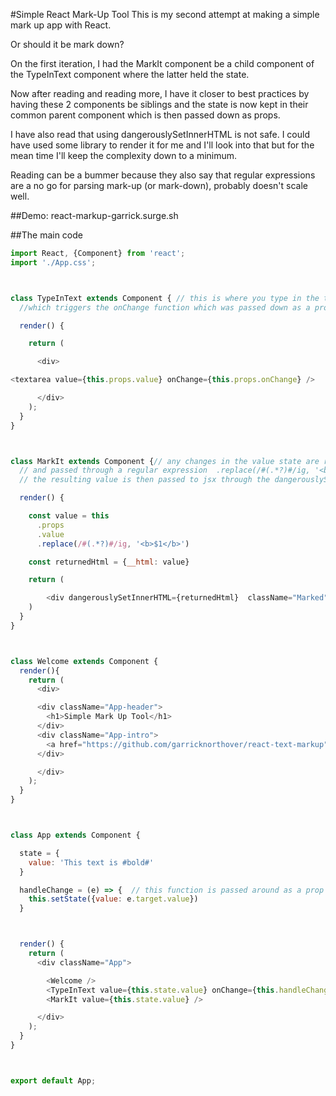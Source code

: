 #Simple React Mark-Up Tool
This is my second attempt at making a simple mark up app with React.

Or should it be mark down?

On the first iteration, I had the MarkIt component be a child component of the TypeInText component where the latter held the state.

Now after reading and reading more, I have it closer to best practices by having these 2 components be siblings and the state is now kept in their common parent component which is then passed down as props.

I have also read that using dangerouslySetInnerHTML is not safe. I could have used some library to render it for me and I'll look into that but for the mean time I'll keep the complexity down to a minimum.

Reading can be a bummer because they also say that regular expressions are a no go for parsing mark-up (or mark-down), probably doesn't scale well.

##Demo: react-markup-garrick.surge.sh

##The main code
```javascript
import React, {Component} from 'react';
import './App.css';



class TypeInText extends Component { // this is where you type in the text
  //which triggers the onChange function which was passed down as a prop

  render() {

    return (

      <div>

<textarea value={this.props.value} onChange={this.props.onChange} />

      </div>
    );
  }
}



class MarkIt extends Component {// any changes in the value state are reflected here
  // and passed through a regular expression  .replace(/#(.*?)#/ig, '<b>$1</b>')
  // the resulting value is then passed to jsx through the dangerouslySetInnerHTML method

  render() {

    const value = this
      .props
      .value
      .replace(/#(.*?)#/ig, '<b>$1</b>')

    const returnedHtml = {__html: value}

    return (

        <div dangerouslySetInnerHTML={returnedHtml}  className="Marked" />
    )
  }
}



class Welcome extends Component {
  render(){
    return (
      <div>

      <div className="App-header">
        <h1>Simple Mark Up Tool</h1>
      </div>
      <div className="App-intro">
        <a href="https://github.com/garricknorthover/react-text-markup">https://github.com/garricknorthover/react-text-markup</a>
      </div>

      </div>
    );
  }
}



class App extends Component {

  state = {
    value: 'This text is #bold#'
  }

  handleChange = (e) => {  // this function is passed around as a prop to the child components
    this.setState({value: e.target.value})
  }



  render() {
    return (
      <div className="App">

        <Welcome />
        <TypeInText value={this.state.value} onChange={this.handleChange} />
        <MarkIt value={this.state.value} />

      </div>
    );
  }
}



export default App;

```
